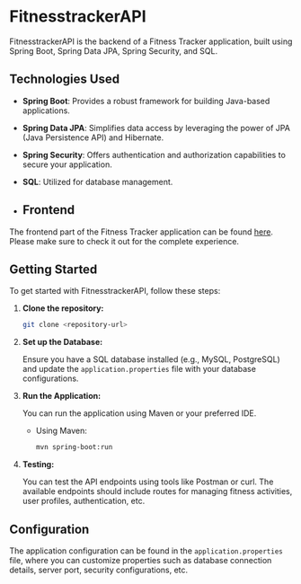 # FitnesstrackerAPI

FitnesstrackerAPI is the backend of a Fitness Tracker application, built using Spring Boot, Spring Data JPA, Spring Security, and SQL.

## Technologies Used

- **Spring Boot**: Provides a robust framework for building Java-based applications.
- **Spring Data JPA**: Simplifies data access by leveraging the power of JPA (Java Persistence API) and Hibernate.
- **Spring Security**: Offers authentication and authorization capabilities to secure your application.
- **SQL**: Utilized for database management.

- ## Frontend

The frontend part of the Fitness Tracker application can be found [here](https://github.com/Kaarnis/FitnessTrackerFrontEnd). Please make sure to check it out for the complete experience.


## Getting Started

To get started with FitnesstrackerAPI, follow these steps:

1. **Clone the repository:**

   ```bash
   git clone <repository-url>

2. **Set up the Database:**

   Ensure you have a SQL database installed (e.g., MySQL, PostgreSQL) and update the `application.properties` file with your database configurations.

3. **Run the Application:**

   You can run the application using Maven or your preferred IDE. 

   - Using Maven:
     ```bash
     mvn spring-boot:run
     ```

4. **Testing:**

   You can test the API endpoints using tools like Postman or curl. The available endpoints should include routes for managing fitness activities, user profiles, authentication, etc.

## Configuration

The application configuration can be found in the `application.properties` file, where you can customize properties such as database connection details, server port, security configurations, etc.
